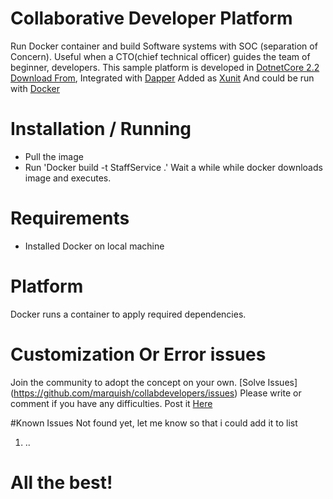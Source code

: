 # Collaborative Developer Platform
Run Docker container and build Software systems with SOC (separation of Concern). Useful when a CTO(chief technical officer) 
guides the team of beginner, developers. This sample platform is developed in [DotnetCore 2.2](https://dotnet.github.io/) 
[Download From](https://dotnet.microsoft.com/download), Integrated with 
[Dapper](https://www.nuget.org/packages/Dapper/)
Added as [Xunit](https://xunit.github.io/docs/getting-started-dotnet-core)
And could be run with [Docker](https://docs.docker.com/machine/get-started/#run-containers-and-experiment-with-machine-commands)

# Installation / Running 
* Pull the image
* Run 'Docker build -t StaffService .'
Wait a while while docker downloads image and executes.

# Requirements
* Installed Docker on local machine

# Platform
Docker runs a container to apply required dependencies.

# Customization Or Error issues
Join the community to adopt the concept on your own. [Solve Issues] (https://github.com/marquish/collabdevelopers/issues)
Please write or comment if you have any difficulties. Post it [Here](https://github.com/marquish/collabdevelopers/issues/new)

#Known Issues
Not found yet, let me know so that i could add it to list
1. ..

# All the best!
